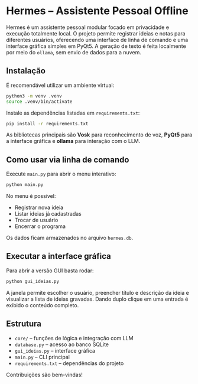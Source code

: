 # Hermes – Assistente Pessoal Offline

Hermes é um assistente pessoal modular focado em privacidade e execução totalmente local. O projeto permite registrar ideias e notas para diferentes usuários, oferecendo uma interface de linha de comando e uma interface gráfica simples em PyQt5. A geração de texto é feita localmente por meio do `ollama`, sem envio de dados para a nuvem.

## Instalação

É recomendável utilizar um ambiente virtual:

```bash
python3 -m venv .venv
source .venv/bin/activate
```

Instale as dependências listadas em `requirements.txt`:

```bash
pip install -r requirements.txt
```

As bibliotecas principais são **Vosk** para reconhecimento de voz, **PyQt5** para a interface gráfica e **ollama** para interação com o LLM.

## Como usar via linha de comando

Execute `main.py` para abrir o menu interativo:

```bash
python main.py
```

No menu é possível:

- Registrar nova ideia
- Listar ideias já cadastradas
- Trocar de usuário
- Encerrar o programa

Os dados ficam armazenados no arquivo `hermes.db`.

## Executar a interface gráfica

Para abrir a versão GUI basta rodar:

```bash
python gui_ideias.py
```

A janela permite escolher o usuário, preencher título e descrição da ideia e visualizar a lista de ideias gravadas. Dando duplo clique em uma entrada é exibido o conteúdo completo.

## Estrutura

- `core/` – funções de lógica e integração com LLM
- `database.py` – acesso ao banco SQLite
- `gui_ideias.py` – interface gráfica
- `main.py` – CLI principal
- `requirements.txt` – dependências do projeto

Contribuições são bem-vindas!
